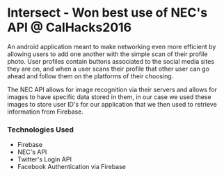# Intersect - Won best use of NEC's API @ CalHacks2016

An android application meant to make networking even more efficient by allowing users to add one another with the simple scan of their profile photo. User profiles contain buttons associated to the social media sites they are on, and when a user scans their profile that other user can go ahead and follow them on the platforms of their choosing.

The NEC API allows for image recognition via their servers and allows for images to have specific data stored in them, in our case we used these images to store user ID's for our application that we then used to retrieve information from Firebase.


### Technologies Used
- Firebase
- NEC's API
- Twitter's Login API
- Facebook Authentication via Firebase
